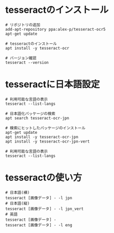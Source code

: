 # tesseractのインストール
```
# リポジトリの追加
add-apt-repository ppa:alex-p/tesseract-ocr5
apt-get update
```

```
# tesseractのインストール
apt install -y tesseract-ocr
```

```
# バージョン確認
tesseract --version
```


# tesseractに日本語設定

```
# 利用可能な言語の表示
tesseract --list-langs
```

```
# 日本語化パッケージの検索
apt search tesseract-ocr-jpn
```

```
# 検索にヒットしたパッケージのインストール
apt-get update
apt install -y tesseract-ocr-jpn
apt install -y tesseract-ocr-jpn-vert
```

```
# 利用可能な言語の表示
tesseract --list-langs
```

# tesseractの使い方

```
# 日本語(横)
tesseract [画像データ] - -l jpn
# 日本語(縦)
tesseract [画像データ] - -l jpn_vert
# 英語
tesseract [画像データ] -
tesseract [画像データ] - -l eng
```